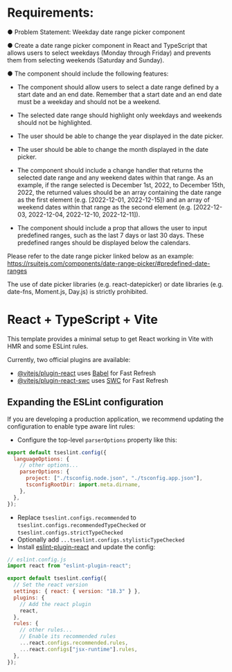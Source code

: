 # Requirements:

● Problem Statement: Weekday date range picker component

● Create a date range picker component in React and TypeScript that allows users to select
weekdays (Monday through Friday) and prevents them from selecting weekends (Saturday and
Sunday).

● The component should include the following features:

- The component should allow users to select a date range defined by a start date and an
  end date. Remember that a start date and an end date must be a weekday and should
  not be a weekend.

- The selected date range should highlight only weekdays and weekends should not be
  highlighted.

- The user should be able to change the year displayed in the date picker.

- The user should be able to change the month displayed in the date picker.

- The component should include a change handler that returns the selected date range
  and any weekend dates within that range. As an example, if the range selected is
  December 1st, 2022, to December 15th, 2022, the returned values should be an array
  containing the date range as the first element (e.g. [2022-12-01, 2022-12-15]) and an
  array of weekend dates within that range as the second element (e.g. [2022-12-03,
  2022-12-04, 2022-12-10, 2022-12-11]).

- The component should include a prop that allows the user to input predefined ranges,
  such as the last 7 days or last 30 days. These predefined ranges should be displayed
  below the calendars.

Please refer to the date range picker linked below as an example:
https://rsuitejs.com/components/date-range-picker/#predefined-date-ranges

The use of date picker libraries (e.g. react-datepicker) or date libraries (e.g. date-fns,
Moment.js, Day.js) is strictly prohibited.

# React + TypeScript + Vite

This template provides a minimal setup to get React working in Vite with HMR and some ESLint rules.

Currently, two official plugins are available:

- [@vitejs/plugin-react](https://github.com/vitejs/vite-plugin-react/blob/main/packages/plugin-react/README.md) uses [Babel](https://babeljs.io/) for Fast Refresh
- [@vitejs/plugin-react-swc](https://github.com/vitejs/vite-plugin-react-swc) uses [SWC](https://swc.rs/) for Fast Refresh

## Expanding the ESLint configuration

If you are developing a production application, we recommend updating the configuration to enable type aware lint rules:

- Configure the top-level `parserOptions` property like this:

```js
export default tseslint.config({
  languageOptions: {
    // other options...
    parserOptions: {
      project: ["./tsconfig.node.json", "./tsconfig.app.json"],
      tsconfigRootDir: import.meta.dirname,
    },
  },
});
```

- Replace `tseslint.configs.recommended` to `tseslint.configs.recommendedTypeChecked` or `tseslint.configs.strictTypeChecked`
- Optionally add `...tseslint.configs.stylisticTypeChecked`
- Install [eslint-plugin-react](https://github.com/jsx-eslint/eslint-plugin-react) and update the config:

```js
// eslint.config.js
import react from "eslint-plugin-react";

export default tseslint.config({
  // Set the react version
  settings: { react: { version: "18.3" } },
  plugins: {
    // Add the react plugin
    react,
  },
  rules: {
    // other rules...
    // Enable its recommended rules
    ...react.configs.recommended.rules,
    ...react.configs["jsx-runtime"].rules,
  },
});
```
